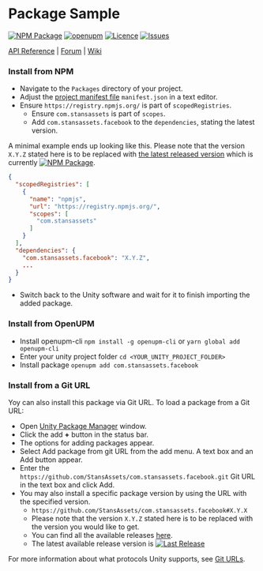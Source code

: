 # Package Sample
<!-- Describe your package -->

[![NPM Package](https://img.shields.io/npm/v/com.stansassets.facebook)](https://www.npmjs.com/package/com.stansassets.facebook)
[![openupm](https://img.shields.io/npm/v/com.stansassets.facebook?label=openupm&registry_uri=https://package.openupm.com)](https://openupm.com/packages/com.stansassets.facebook/)
[![Licence](https://img.shields.io/npm/l/com.stansassets.facebook)](https://github.com/StansAssets/com.stansassets.facebook/blob/master/LICENSE)
[![Issues](https://img.shields.io/github/issues/StansAssets/com.stansassets.facebook)](https://github.com/StansAssets/com.stansassets.facebook/issues)

<!-- Add some useful links here -->

[API Reference](https://myapi) | [Forum](https://myforum) | [Wiki](https://github.com/StansAssets/com.stansassets.facebook/wiki)

### Install from NPM
* Navigate to the `Packages` directory of your project.
* Adjust the [project manifest file](https://docs.unity3d.com/Manual/upm-manifestPrj.html) `manifest.json` in a text editor.
* Ensure `https://registry.npmjs.org/` is part of `scopedRegistries`.
  * Ensure `com.stansassets` is part of `scopes`.
  * Add `com.stansassets.facebook` to the `dependencies`, stating the latest version.

A minimal example ends up looking like this. Please note that the version `X.Y.Z` stated here is to be replaced with [the latest released version](https://www.npmjs.com/package/com.stansassets.foundation) which is currently [![NPM Package](https://img.shields.io/npm/v/com.stansassets.foundation)](https://www.npmjs.com/package/com.stansassets.foundation).
  ```json
  {
    "scopedRegistries": [
      {
        "name": "npmjs",
        "url": "https://registry.npmjs.org/",
        "scopes": [
          "com.stansassets"
        ]
      }
    ],
    "dependencies": {
      "com.stansassets.facebook": "X.Y.Z",
      ...
    }
  }
  ```
* Switch back to the Unity software and wait for it to finish importing the added package.

### Install from OpenUPM
* Install openupm-cli `npm install -g openupm-cli` or `yarn global add openupm-cli`
* Enter your unity project folder `cd <YOUR_UNITY_PROJECT_FOLDER>`
* Install package `openupm add com.stansassets.facebook`

### Install from a Git URL
Yoy can also install this package via Git URL. To load a package from a Git URL:

* Open [Unity Package Manager](https://docs.unity3d.com/Manual/upm-ui.html) window.
* Click the add **+** button in the status bar.
* The options for adding packages appear.
* Select Add package from git URL from the add menu. A text box and an Add button appear.
* Enter the `https://github.com/StansAssets/com.stansassets.facebook.git` Git URL in the text box and click Add.
* You may also install a specific package version by using the URL with the specified version.
  * `https://github.com/StansAssets/com.stansassets.facebook#X.Y.X`
  * Please note that the version `X.Y.Z` stated here is to be replaced with the version you would like to get.
  * You can find all the available releases [here](https://github.com/StansAssets/com.stansassets.facebook/releases).
  * The latest available release version is [![Last Release](https://img.shields.io/github/v/release/stansassets/com.stansassets.facebook)](https://github.com/StansAssets/com.stansassets.facebook/releases/latest)

For more information about what protocols Unity supports, see [Git URLs](https://docs.unity3d.com/Manual/upm-git.html).


